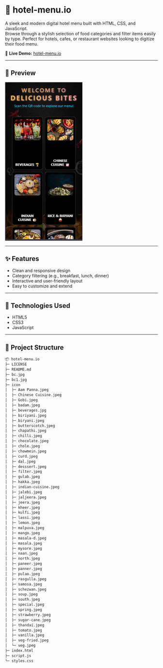 # 🏨 hotel-menu.io

A sleek and modern digital hotel menu built with HTML, CSS, and JavaScript.  
Browse through a stylish selection of food categories and filter items easily by type. Perfect for hotels, cafes, or restaurant websites looking to digitize their food menu.

🔗 **Live Demo:** [hotel-menu.io](https://rajath2005.github.io/hotel-menu.io/)

---

## 📸 Preview

![Preview](Preview.png)

---

## ✨ Features

- Clean and responsive design
- Category filtering (e.g., breakfast, lunch, dinner)
- Interactive and user-friendly layout
- Easy to customize and extend

---

## 🚀 Technologies Used

- HTML5
- CSS3
- JavaScript

---
## 📁 Project Structure

```bash
📦 hotel-menu.io
├─ LICENSE
├─ README.md
├─ bc.jpg
├─ bc1.jpg
├─ icon
│  ├─ Aam Panna.jpeg
│  ├─ Chinese Cuisine.jpeg
│  ├─ Gobi.jpeg
│  ├─ badam.jpeg
│  ├─ beverages.jpg
│  ├─ biriyani.jpeg
│  ├─ biryani.jpeg
│  ├─ butterscotch.jpeg
│  ├─ chapathi.jpeg
│  ├─ chilli.jpeg
│  ├─ chocolate.jpeg
│  ├─ chole.jpeg
│  ├─ chowmein.jpeg
│  ├─ curd.jpeg
│  ├─ dal.jpeg
│  ├─ desssert.jpeg
│  ├─ filter.jpeg
│  ├─ gulab.jpeg
│  ├─ hakka.jpeg
│  ├─ indian-cuisine.jpeg
│  ├─ jalebi.jpeg
│  ├─ jaljeera.jpeg
│  ├─ jeera.jpeg
│  ├─ kheer.jpeg
│  ├─ kulfi.jpeg
│  ├─ lassi.jpeg
│  ├─ lemon.jpeg
│  ├─ malpuva.jpeg
│  ├─ mango.jpeg
│  ├─ masala-d.jpeg
│  ├─ masala.jpeg
│  ├─ mysore.jpeg
│  ├─ naan.jpeg
│  ├─ north.jpeg
│  ├─ paneer.jpeg
│  ├─ panner.jpeg
│  ├─ pulao.jpeg
│  ├─ rasgulla.jpeg
│  ├─ samosa.jpeg
│  ├─ schezwan.jpeg
│  ├─ soup.jpeg
│  ├─ south.jpeg
│  ├─ special.jpeg
│  ├─ spring.jpeg
│  ├─ strawberry.jpeg
│  ├─ sugar-cane.jpeg
│  ├─ thandai.jpeg
│  ├─ tomato.jpeg
│  ├─ vanilla.jpeg
│  ├─ veg-fried.jpeg
│  └─ veg.jpeg
├─ index.html
├─ script.js
└─ styles.css
```


